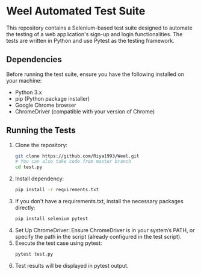 # Weel Automated Test Suite

This repository contains a Selenium-based test suite designed to automate the testing of a web application's sign-up and login functionalities. The tests are written in Python and use Pytest as the testing framework.

## Dependencies

Before running the test suite, ensure you have the following installed on your machine:

- Python 3.x
- pip (Python package installer)
- Google Chrome browser
- ChromeDriver (compatible with your version of Chrome)

## Running the Tests

1. Clone the repository:
   ```bash
   git clone https://github.com/Riya1993/Weel.git
   # You can also take code from master branch
   cd test.py
2. Install dependency:
   ```bash
   pip install -r requirements.txt
3. If you don't have a requirements.txt, install the necessary packages directly:
   ```bash
   pip install selenium pytest
4. Set Up ChromeDriver:
Ensure ChromeDriver is in your system’s PATH, or specify the path in the script (already configured in the test script).
5. Execute the test case using pytest:
   ```bash
   pytest test.py
6. Test results will be displayed in pytest output.





